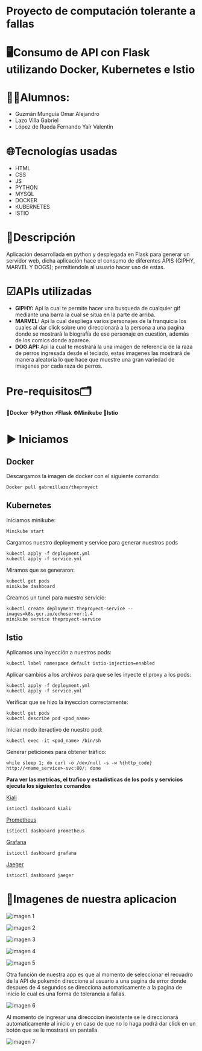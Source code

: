 # Proyecto de computación tolerante a fallas

# 🖥Consumo de API con Flask utilizando Docker, Kubernetes e Istio

# 🧑‍💻Alumnos:
 - Guzmán Munguía Omar Alejandro
 - Lazo Villa Gabriel
 - López de Rueda Fernando Yaír Valentín


# 🌐Tecnologías usadas
 - HTML
 - CSS
 - JS
 - PYTHON
 - MYSQL
 - DOCKER
 - KUBERNETES
 - ISTIO

# 📑Descripción

Aplicación desarrollada en python y desplegada en Flask para generar un servidor web, dicha aplicación
hace el consumo de diferentes APIS (GIPHY, MARVEL Y DOGS); permitiendole al usuario hacer uso de estas.

# ☑APIs utilizadas
 - **GIPHY:** Api la cual te permite hacer una busqueda de cualquier gif mediante una barra la cual se situa en la parte de arriba.
 - **MARVEL:** Api la cual despliega varios personajes de la franquicia los cuales al dar click sobre uno direccionará a la persona a una pagína donde se mostrará la biografía de ese personaje en cuestión, además de los comics donde aparece.
  - **DOG API:** Api la cual te mostrará la una imagen de referencia de la raza de perros ingresada desde el teclado, estas imagenes las mostrará de manera aleatoria lo que hace que muestre una gran variedad de imagenes por cada raza de perros.


# Pre-requisitos🗂

**🐳Docker**
**🪱Python**
**⚡Flask**
**⚙Minikube**
**📁Istio**

# ▶ Iniciamos
Docker
---
Descargamos la imagen de docker con el siguiente comando:
```
Docker pull gabreillazo/theproyect
```
Kubernetes
---
Iniciamos minikube:
```
Minikube start
```

Cargamos nuestro deployment y service para generar nuestros pods
```
kubectl apply -f deployment.yml
kubectl apply -f service.yml
```

Miramos que se generaron:
```
kubectl get pods
minikube dashboard
```

Creamos un tunel para nuestro servicio:
```
kubectl create deployment theproyect-service --images=k8s.gcr.io/echoserver:1.4
minikube service theproyect-service
```
Istio
---
Aplicamos una inyección a nuestros pods:
```
kubectl label namespace default istio-injection=enabled
```
Aplicar cambios a los archivos para que se les inyecte el proxy a los pods:
```
kubectl apply -f deployment.yml
kubectl apply -f service.yml
```
Verificar que se hizo la inyeccion correctamente:
```
kubectl get pods
kubectl describe pod <pod_name>
```
Iniciar modo iteractivo de nuestro pod:
```
kubectl exec -it <pod_name> /bin/sh
```
Generar peticiones para obtener tráfico:
```
while sleep 1; do curl -o /dev/null -s -w %{http_code} http://<name_service>-svc:80/; done
```

**Para ver las metricas, el trafico y estadísticas de los pods y servicios ejecuta los siguientes comandos**

[Kiali](https://istio.io/latest/docs/ops/integrations/kiali/)
```
istioctl dashboard kiali
```
[Prometheus](https://istio.io/latest/docs/ops/integrations/prometheus/)
```
istioctl dashboard prometheus
```
[Grafana](https://istio.io/latest/docs/ops/integrations/grafana/)
```
istioctl dashboard grafana
```
[Jaeger](https://istio.io/latest/docs/ops/integrations/jaeger/)
```
istioctl dashboard jaeger
```


# 📱Imagenes de nuestra aplicacion

![imagen 1](https://user-images.githubusercontent.com/114009509/205428044-fe26d151-c655-4801-a608-dfe0cb4fcf4c.png)

![imagen 2](https://user-images.githubusercontent.com/114009509/205428226-21112ded-7978-483e-9a90-264e403002d0.png)

![imagen 3 ](https://user-images.githubusercontent.com/114009509/205428250-14c07ee2-3edc-4714-933b-81a04fa087ef.png)

![imagen 4](https://user-images.githubusercontent.com/114009509/205428658-8fc0fc0e-c43e-4dbe-8af8-0909b6325803.png)

![imagen 5](https://user-images.githubusercontent.com/114009509/205428707-a0e9c90e-c22d-438d-af03-7db00d5d52a4.png)


Otra función de nuestra app es que al momento de seleccionar el recuadro de la API de pokemón direccione al usuario a una pagina de error donde despues de 4 segundos se direcciona automaticamente a la pagina de inicio lo cual es una forma de tolerancia a fallas.

![imagen 6](https://user-images.githubusercontent.com/114009509/205428921-1ea3f54c-fc1d-437e-ac2d-e2c7b9ca4584.png)

Al momento de ingresar una direcccion inexistente se le direccionará automaticamente al inicio y en caso de que no lo haga podrá dar click en un botón que se le mostrará en pantalla.

![imagen 7](https://user-images.githubusercontent.com/114009509/205430214-08ada25a-105c-46dc-ba85-9a51edf84cfc.png)



